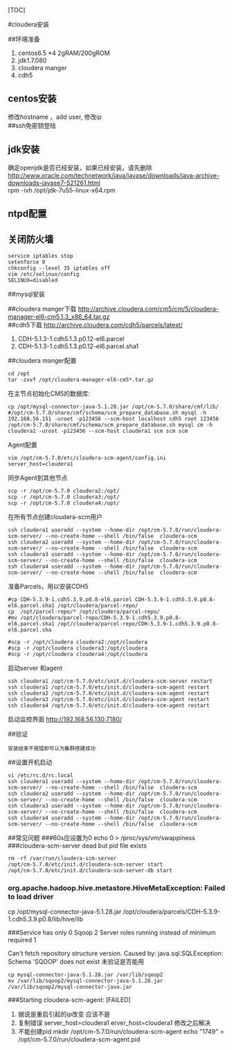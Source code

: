 [TOC]

#cloudera安装

##环境准备
1. centos6.5 *4 2gRAM/200gROM  
2. jdk1.7.080   
3. cloudera manger  
4. cdh5  

## centos安装
修改hostname ，add user, 修改ip  
##ssh免密钥登陆
## jdk安装
确定openjdk是否已经安装，如果已经安装，请先删除
http://www.oracle.com/technetwork/java/javase/downloads/java-archive-downloads-javase7-521261.html  
rpm -ivh /opt/jdk-7u55-linux-x64.rpm 
## ntpd配置

## 关闭防火墙

	service iptables stop
	setenforce 0
	chkconfig --level 35 iptables off
	vim /etc/selinux/config
	SELINUX=disabled  
##mysql安装



##cloudera manger下载
http://archive.cloudera.com/cm5/cm/5/cloudera-manager-el6-cm5.1.3_x86_64.tar.gz  
##cdh5下载
http://archive.cloudera.com/cdh5/parcels/latest/   

1. CDH-5.1.3-1.cdh5.1.3.p0.12-el6.parcel  
2. CDH-5.1.3-1.cdh5.1.3.p0.12-el6.parcel.sha1 

##cloudera manger配置

	cd /opt
	tar -zxvf /opt/cloudera-manager-el6-cm5*.tar.gz

在主节点初始化CM5的数据库:

	cp /opt/mysql-connector-java-5.1.28.jar /opt/cm-5.7.0/share/cmf/lib/
	#/opt/cm-5.7.0/share/cmf/schema/scm_prepare_database.sh mysql -h 192.168.56.151 -uroot -p123456 --scm-host localhost cdh5 root 123456
	/opt/cm-5.7.0/share/cmf/schema/scm_prepare_database.sh mysql cm -h cloudera1 -uroot -p123456 --scm-host cloudera1 scm scm scm

Agent配置  

	vim /opt/cm-5.7.0/etc/cloudera-scm-agent/config.ini
	server_host=cloudera1

同步Agent到其他节点  

	scp -r /opt/cm-5.7.0 cloudera2:/opt/
	scp -r /opt/cm-5.7.0 cloudera3:/opt/
	scp -r /opt/cm-5.7.0 cloudera4:/opt/


在所有节点创建cloudera-scm用户  

	ssh cloudera1 useradd --system --home-dir /opt/cm-5.7.0/run/cloudera-scm-server/ --no-create-home --shell /bin/false  cloudera-scm
	ssh cloudera2 useradd --system --home-dir /opt/cm-5.7.0/run/cloudera-scm-server/ --no-create-home --shell /bin/false  cloudera-scm
	ssh cloudera3 useradd --system --home-dir /opt/cm-5.7.0/run/cloudera-scm-server/ --no-create-home --shell /bin/false  cloudera-scm
	ssh cloudera4 useradd --system --home-dir /opt/cm-5.7.0/run/cloudera-scm-server/ --no-create-home --shell /bin/false  cloudera-scm


准备Parcels，用以安装CDH5  

	#cp CDH-5.3.9-1.cdh5.3.9.p0.8-el6.parcel CDH-5.3.9-1.cdh5.3.9.p0.8-el6.parcel.sha1 /opt/cloudera/parcel-repo/
	cp  /opt/parcel-repo/* /opt/cloudera/parcel-repo/
	#mv /opt/cloudera/parcel-repo/CDH-5.3.9-1.cdh5.3.9.p0.8-el6.parcel.sha1 /opt/cloudera/parcel-repo/CDH-5.3.9-1.cdh5.3.9.p0.8-el6.parcel.sha

	#scp -r /opt/cloudera cloudera2:/opt/cloudera
	#scp -r /opt/cloudera cloudera3:/opt/cloudera
	#scp -r /opt/cloudera cloudera4:/opt/cloudera
启动server 和agent
	
	ssh cloudera1 /opt/cm-5.7.0/etc/init.d/cloudera-scm-server restart
	ssh cloudera1 /opt/cm-5.7.0/etc/init.d/cloudera-scm-agent restart
	ssh cloudera2 /opt/cm-5.7.0/etc/init.d/cloudera-scm-agent restart
	ssh cloudera3 /opt/cm-5.7.0/etc/init.d/cloudera-scm-agent restart
	ssh cloudera4 /opt/cm-5.7.0/etc/init.d/cloudera-scm-agent restart


启动监控界面 
http://192.168.56.130:7180/

##验证

	安装结束不报错即可认为集群搭建成功

##设置开机启动

	vi /etc/rc.d/rc.local
	ssh cloudera1 useradd --system --home-dir /opt/cm-5.7.0/run/cloudera-scm-server/ --no-create-home --shell /bin/false  cloudera-scm
	ssh cloudera2 useradd --system --home-dir /opt/cm-5.7.0/run/cloudera-scm-server/ --no-create-home --shell /bin/false  cloudera-scm
	ssh cloudera3 useradd --system --home-dir /opt/cm-5.7.0/run/cloudera-scm-server/ --no-create-home --shell /bin/false  cloudera-scm
	ssh cloudera4 useradd --system --home-dir /opt/cm-5.7.0/run/cloudera-scm-server/ --no-create-home --shell /bin/false  cloudera-scm

##常见问题
###60s应设置为0
echo 0 > /proc/sys/vm/swappiness
###cloudera-scm-server dead but pid file exists

	rm -rf /var/run/cloudera-scm-server 
	/opt/cm-5.7.0/etc/init.d/cloudera-scm-server start
	/opt/cm-5.7.0/etc/init.d/cloudera-scm-server-db start

### org.apache.hadoop.hive.metastore.HiveMetaException: Failed to load driver
cp /opt/mysql-connector-java-5.1.28.jar /opt/cloudera/parcels/CDH-5.3.9-1.cdh5.3.9.p0.8/lib/hive/lib

###Service has only 0 Sqoop 2 Server roles running instead of minimum required 1  
	
Can't fetch repository structure version.
Caused by: java.sql.SQLException: Schema 'SQOOP' does not exist
未验证是否能用

	cp mysql-connector-java-5.1.28.jar /var/lib/sqoop2 
	mv /var/lib/sqoop2/mysql-connector-java-5.1.28.jar /var/lib/sqoop2/mysql-connector-java.jar

###Starting cloudera-scm-agent: [FAILED]
1. 据说是重启引起的ip改变 应该不是
2. 复制错误 server_host=cloudera1 erver_host=cloudera1 修改之后解决
3. 不能创建pid 
mkdir /opt/cm-5.7.0/run/cloudera-scm-agent 
echo "1749" > /opt/cm-5.7.0/run/cloudera-scm-agent.pid 